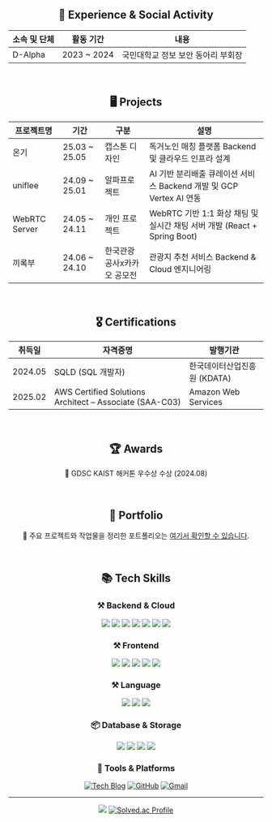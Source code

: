 <div align='center' style={{width: 394px }}>

<h2 align='center'>📍 Experience & Social Activity</h2>

| 소속 및 단체 | 활동 기간 | 내용 |
| --- | --- | --- |
| D-Alpha | 2023 ~ 2024 | 국민대학교 정보 보안 동아리 부회장 |

<br>

<h2 align='center'>🖥 Projects</h2>

| 프로젝트명 | 기간 | 구분 | 설명 |
| --- | --- | --- | --- |
| 온기 | 25.03 ~ 25.05 | 캡스톤 디자인 |  독거노인 매칭 플랫폼 Backend 및 클라우드 인프라 설계 |
| uniflee | 24.09 ~ 25.01 | 알파프로젝트 | AI 기반 분리배출 큐레이션 서비스 Backend 개발 및 GCP Vertex AI 연동 |
| WebRTC Server | 24.05 ~ 24.11 | 개인 프로젝트 | WebRTC 기반 1:1 화상 채팅 및 실시간 채팅 서버 개발 (React + Spring Boot) |
| 끼록부 | 24.06 ~ 24.10 | 한국관광공사x카카오 공모전 | 관광지 추천 서비스 Backend & Cloud 엔지니어링 |

<br>


<h2 align='center'>🎖 Certifications</h2>

| 취득일 | 자격증명 | 발행기관 |
| --- | --- | --- |
| 2024.05 | SQLD (SQL 개발자) | 한국데이터산업진흥원 (KDATA) |
| 2025.02 | AWS Certified Solutions Architect – Associate (SAA-C03) | Amazon Web Services |

<br>

<h2 align='center'>🏆 Awards</h2>

 🏅 GDSC KAIST 해커톤 우수상 수상 (2024.08)  

<br>

<h2 align='center'>📁 Portfolio</h2>

📝 주요 프로젝트와 작업물을 정리한 포트폴리오는 [여기서 확인할 수 있습니다](https://www.notion.so/1dde2f058de880cbaac9c9cd412b8b54?pvs=4).

<br>

## 📚 Tech Skills

### ⚒ Backend & Cloud
![](https://img.shields.io/badge/springboot-6DB33F.svg?&style=for-the-badge&logo=springboot&logoColor=white)
![](https://img.shields.io/badge/fastapi-009688.svg?&style=for-the-badge&logo=fastapi&logoColor=white)
![](https://img.shields.io/badge/nest.js-E0234E.svg?&style=for-the-badge&logo=nestjs&logoColor=white)
![](https://img.shields.io/badge/aws-232F3E.svg?&style=for-the-badge&logo=amazonaws&logoColor=white)
![](https://img.shields.io/badge/gcp-4285F4.svg?&style=for-the-badge&logo=googlecloud&logoColor=white)
![](https://img.shields.io/badge/docker-2496ED.svg?style=for-the-badge&logo=docker&logoColor=white)
![](https://img.shields.io/badge/kubernetes-326CE5.svg?style=for-the-badge&logo=kubernetes&logoColor=white)

### ⚒ Frontend
![](https://img.shields.io/badge/react-61DAFB.svg?&style=for-the-badge&logo=react&logoColor=black)
![](https://img.shields.io/badge/TypeScript-3178C6.svg?&style=for-the-badge&logo=typescript&logoColor=white)
![](https://img.shields.io/badge/JavaScript-F7DF1E.svg?&style=for-the-badge&logo=JavaScript&logoColor=black)
![](https://img.shields.io/badge/HTML5-E34F26.svg?&style=for-the-badge&logo=html5&logoColor=white)
![](https://img.shields.io/badge/next.js-E0234E.svg?&style=for-the-badge&logo=nextjs&logoColor=white)

### ⚒ Language
![](https://img.shields.io/badge/Java-007396.svg?&style=for-the-badge&logo=java&logoColor=white)
![](https://img.shields.io/badge/Python-3776AB.svg?&style=for-the-badge&logo=python&logoColor=white)
![](https://img.shields.io/badge/C++-00599C.svg?&style=for-the-badge&logo=cplusplus&logoColor=white)

### 📦 Database & Storage
![](https://img.shields.io/badge/MySQL-4479A1.svg?style=for-the-badge&logo=mysql&logoColor=white)
![](https://img.shields.io/badge/MongoDB-47A248.svg?style=for-the-badge&logo=mongodb&logoColor=white)
![](https://img.shields.io/badge/minIO-E11F26.svg?style=for-the-badge&logo=minio&logoColor=white)
![](https://img.shields.io/badge/redis-DC382D.svg?style=for-the-badge&logo=redis&logoColor=white)

### 🧰 Tools & Platforms
[![Tech Blog](http://img.shields.io/badge/Blog-Tistory-ff5a4a?style=flat-square&logo=Tistory&logoColor=white)](https://cinnamon-lol.tistory.com/)
[![GitHub](https://img.shields.io/badge/GitHub-181717?style=flat-square&logo=github&logoColor=white)](https://github.com/KimYooBin1)
[![Gmail](https://img.shields.io/badge/Gmail-d14836?style=flat-square&logo=Gmail&logoColor=white)](mailto:kyb1208tg@gmail.com)

---

[![](https://github-readme-stats.vercel.app/api?username=KimYooBin1&show_icons=true&theme=radical)](https://github.com/anuraghazra/github-readme-stats)
[![Solved.ac Profile](http://mazassumnida.wtf/api/v2/generate_badge?boj=kyb1208tg)](https://solved.ac/kyb1208tg/)  

